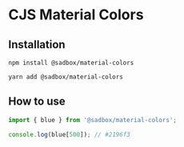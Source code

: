 # CJS Material Colors

## Installation

`npm install @sadbox/material-colors`

`yarn add @sadbox/material-colors`

## How to use

```javascript
import { blue } from '@sadbox/material-colors';

console.log(blue[500]); // #2196f3
```
